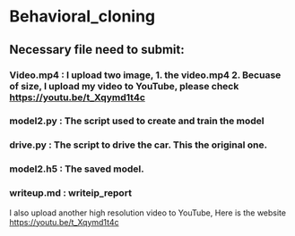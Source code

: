# Behavioral_cloning
## Necessary file need to submit:
### Video.mp4 : I upload two image, 1. the video.mp4  2. Becuase of size, I upload my video to YouTube, please check https://youtu.be/t_Xqymd1t4c
### model2.py : The script used to create and train the model
### drive.py : The script to drive the car. This the original one. 
### model2.h5 : The saved model.  
### writeup.md : writeip_report

I also upload another high resolution video to YouTube, Here is the website https://youtu.be/t_Xqymd1t4c
